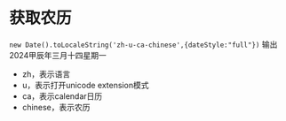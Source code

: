# 获取农历

`new Date().toLocaleString('zh-u-ca-chinese',{dateStyle:"full"})` 输出2024甲辰年三月十四星期一

- zh，表示语言
- u，表示打开unicode extension模式
- ca，表示calendar日历
- chinese，表示农历
